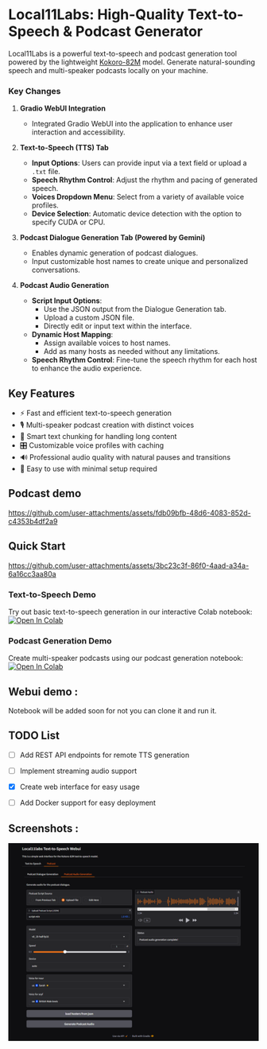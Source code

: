 # Local11Labs: High-Quality Text-to-Speech & Podcast Generator

Local11Labs is a powerful text-to-speech and podcast generation tool powered by the lightweight [Kokoro-82M](https://huggingface.co/hexgrad/Kokoro-82M) model. Generate natural-sounding speech and multi-speaker podcasts locally on your machine.

### Key Changes

1. **Gradio WebUI Integration**
   - Integrated Gradio WebUI into the application to enhance user interaction and accessibility.

2. **Text-to-Speech (TTS) Tab**
   - **Input Options**: Users can provide input via a text field or upload a `.txt` file.
   - **Speech Rhythm Control**: Adjust the rhythm and pacing of generated speech.
   - **Voices Dropdown Menu**: Select from a variety of available voice profiles.
   - **Device Selection**: Automatic device detection with the option to specify CUDA or CPU.

3. **Podcast Dialogue Generation Tab (Powered by Gemini)**
   - Enables dynamic generation of podcast dialogues.
   - Input customizable host names to create unique and personalized conversations.

4. **Podcast Audio Generation**
   - **Script Input Options**: 
      - Use the JSON output from the Dialogue Generation tab.
      - Upload a custom JSON file.
      - Directly edit or input text within the interface.
   - **Dynamic Host Mapping**:
      - Assign available voices to host names.
      - Add as many hosts as needed without any limitations.
   - **Speech Rhythm Control**: Fine-tune the speech rhythm for each host to enhance the audio experience.


## Key Features
- ⚡ Fast and efficient text-to-speech generation
- 🎙️ Multi-speaker podcast creation with distinct voices
- 📝 Smart text chunking for handling long content
- 🎛️ Customizable voice profiles with caching
- 🔊 Professional audio quality with natural pauses and transitions
- 🚀 Easy to use with minimal setup required





## Podcast demo 

https://github.com/user-attachments/assets/fdb09bfb-48d6-4083-852d-c4353b4df2a9

## Quick Start
https://github.com/user-attachments/assets/3bc23c3f-86f0-4aad-a34a-6a16cc3aa80a


### Text-to-Speech Demo
Try out basic text-to-speech generation in our interactive Colab notebook:
[![Open In Colab](https://colab.research.google.com/assets/colab-badge.svg)](https://colab.research.google.com/drive/1Mi3IewrWoHunNEmPXcItCLom6Je8TeUw?usp=sharing)

### Podcast Generation Demo 
Create multi-speaker podcasts using our podcast generation notebook:
[![Open In Colab](https://colab.research.google.com/assets/colab-badge.svg)](https://colab.research.google.com/drive/1v8pGGGLGEPhIva0Jq-YcrL1XYuZm_hYA?usp=sharing)

## Webui demo :
Notebook will be added soon
for not you can clone it and run it.


## TODO List
- [ ] Add REST API endpoints for remote TTS generation
- [ ] Implement streaming audio support
- [x] Create web interface for easy usage
- [ ] Add Docker support for easy deployment


## Screenshots :
![screen_shot1](/ui-sceenshot1.png)
